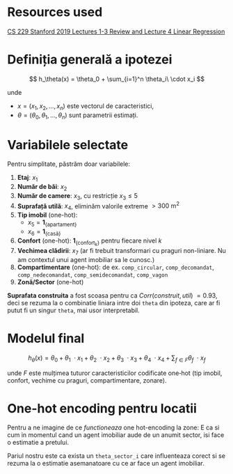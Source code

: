 # Resources used

[CS 229 Stanford 2019 Lectures 1-3 Review and Lecture 4 Linear Regression](https://www.youtube.com/watch?v=lNHaZlZJATw&list=PLoROMvodv4rNH7qL6-efu_q2_bPuy0adh&index=4)

# Definiția generală a ipotezei

$$
h_\theta(x) = \theta_0 + \sum_{i=1}^n \theta_i\ \cdot x_i
$$

unde

- $x = (x_1, x_2, \dots, x_n)$ este vectorul de caracteristici,
- $\theta = (\theta_0, \theta_1, \dots, \theta_n)$ sunt parametrii estimați.

# Variabilele selectate

Pentru simplitate, păstrăm doar variabilele:

1. **Etaj**: $x_1$
2. **Număr de băi**: $x_2$
3. **Număr de camere**: $x_3$, cu restricție $x_3 \le 5$
4. **Suprafață utilă**: $x_4$, eliminăm valorile extreme $>300\ \mathrm{m}^2$
5. **Tip imobil** (one-hot):
   - $x_5 = \mathbf{1}_{\{\text{apartament}\}}$
   - $x_6 = \mathbf{1}_{\{\text{casă}\}}$
6. **Confort** (one-hot): $\mathbf{1}_{\{\mathrm{confort}_k\}}$ pentru fiecare nivel $k$
7. **Vechimea clădirii**: $x_7$ (ar fi trebuit transformari cu praguri non-liniare. Nu am contextul unui agent imobiliar sa le cunosc.)
8. **Compartimentare** (one-hot): de ex. `comp_circular`, `comp_decomandat`, `comp_nedecomandat`, `comp_semidecomandat`, `comp_vagon`
9. **Zonă/Sector** (one-hot)

**Suprafata construita** a fost scoasa pentru ca $Corr(construit, util) ~= 0.93$, deci
se rezuma la o combinatie liniara intre doi `theta` din ipoteza, care ar fi putut fi un singur `theta`, mai usor interpretabil.

# Modelul final

$$
h_\theta(x) = \theta_0 + \theta_1\ \cdot x_1 + \theta_2\ \cdot x_2 + \theta_3\ \cdot x_3 + \theta_4\ \cdot x_4 + \sum_{f \in F} \theta_f\ \cdot x_f
$$

unde $F$ este mulțimea tuturor caracteristicilor codificate one‑hot (tip imobil, confort, vechime cu praguri, compartimentare, zonare).

# One-hot encoding pentru locatii

Pentru a ne imagine de ce _functioneaza_ one hot-encoding la zone: E ca si cum in momentul cand un agent imobiliar aude de un anumit sector, isi face o estimatie a pretului.

Pariul nostru este ca exista un `theta_sector_i` care influenteaza corect si se rezuma
la o estimatie asemanatoare cu ce ar face un agent imobiliar.
